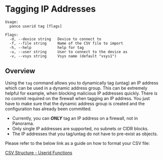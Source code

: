 # Tagging IP Addresses

```
Usage:
  panco userid tag [flags]

Flags:
  -d, --device string   Device to connect to
  -f, --file string     Name of the CSV file to import
  -h, --help            help for tag
  -u, --user string     User to connect to the device as
  -v, --vsys string     Vsys name (default "vsys1")
```

## Overview

Using the `tag` command allows you to dynamically tag (untag) an IP address which can be used in a dynamic address group. This
can be extremely helpful for example, when blocking malicious IP addresses quickly. There is no commit required
on the firewall when tagging an IP address. You just have to make sure that the dynamic address group is created and the
configuration has already been committed.

* Currently, you can **_ONLY_** tag an IP address on a firewall, not in Panorama.
* Only single IP addresses are supported, no subnets or CIDR blocks.
* The IP addresses that you tag/untag do not have to pre-exist as objects.

Please refer to the below link as a guide on how to format your CSV file:

[CSV Structure - Userid Functions](https://panco.dev/csvUserid.html)